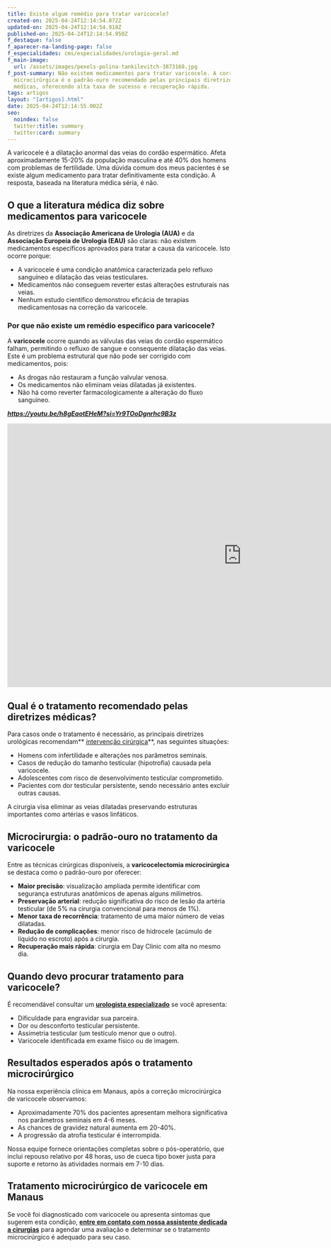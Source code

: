 ```yaml
---
title: Existe algum remédio para tratar varicocele?
created-on: 2025-04-24T12:14:54.872Z
updated-on: 2025-04-24T12:14:54.918Z
published-on: 2025-04-24T12:14:54.950Z
f_destaque: false
f_aparecer-na-landing-page: false
f_especialidades: cms/especialidades/urologia-geral.md
f_main-image:
  url: /assets/images/pexels-polina-tankilevitch-3873168.jpg
f_post-summary: Não existem medicamentos para tratar varicocele. A correção
  microcirúrgica é o padrão-ouro recomendado pelas principais diretrizes
  médicas, oferecendo alta taxa de sucesso e recuperação rápida.
tags: artigos
layout: "[artigos].html"
date: 2025-04-24T12:14:55.002Z
seo:
  noindex: false
  twitter:title: summary
  twitter:card: summary
---
```

A varicocele é a dilatação anormal das veias do cordão espermático. Afeta aproximadamente 15-20% da população masculina e até 40% dos homens com problemas de fertilidade. Uma dúvida comum dos meus pacientes é se existe algum medicamento para tratar definitivamente esta condição. A resposta, baseada na literatura médica séria, é não.

## **O que a literatura médica diz sobre medicamentos para varicocele**

As diretrizes da **Associação Americana de Urologia (AUA)** e da **Associação Europeia de Urologia (EAU)** são claras: não existem medicamentos específicos aprovados para tratar a causa da varicocele. Isto ocorre porque:

* A varicocele é uma condição anatômica caracterizada pelo refluxo sanguíneo e dilatação das veias testiculares.
* Medicamentos não conseguem reverter estas alterações estruturais nas veias.
* Nenhum estudo científico demonstrou eficácia de terapias medicamentosas na correção da varicocele.

### **Por que não existe um remédio específico para varicocele?**

A **varicocele** ocorre quando as válvulas das veias do cordão espermático falham, permitindo o refluxo de sangue e consequente dilatação das veias. Este é um problema estrutural que não pode ser corrigido com medicamentos, pois:

* As drogas não restauram a função valvular venosa.
* Os medicamentos não eliminam veias dilatadas já existentes.
* Não há como reverter farmacologicamente a alteração do fluxo sanguíneo.

***<https://youtu.be/h8gEaotEHeM?si=Yr9TOoDgnrhc9B3z>***

<iframe width="1058" height="595" src="https://www.youtube.com/embed/h8gEaotEHeM" title="Varicocele: o que você precisa saber" frameborder="0" allow="accelerometer; autoplay; clipboard-write; encrypted-media; gyroscope; picture-in-picture; web-share" referrerpolicy="strict-origin-when-cross-origin" allowfullscreen></iframe>

## **Qual é o tratamento recomendado pelas diretrizes médicas?**

Para casos onde o tratamento é necessário, as principais diretrizes urológicas recomendam** [*i*ntervenção cirúrgica](https://uroconsult.com.br/artigos/correcao-microcirurgica-de-varicocele-quais-as-vantagens/)**, nas seguintes situações:

* Homens com infertilidade e alterações nos parâmetros seminais.
* Casos de redução do tamanho testicular (hipotrofia) causada pela varicocele.
* Adolescentes com risco de desenvolvimento testicular comprometido.
* Pacientes com dor testicular persistente, sendo necessário antes excluir outras causas.

A cirurgia visa eliminar as veias dilatadas preservando estruturas importantes como artérias e vasos linfáticos.

## **Microcirurgia: o padrão-ouro no tratamento da varicocele**

Entre as técnicas cirúrgicas disponíveis, a **varicocelectomia microcirúrgica** se destaca como o padrão-ouro por oferecer:

* **Maior precisão**: visualização ampliada permite identificar com segurança estruturas anatômicos de apenas alguns milímetros.
* **Preservação arterial**: redução significativa do risco de lesão da artéria testicular (de 5% na cirurgia convencional para menos de 1%).
* **Menor taxa de recorrência**: tratamento de uma maior número de veias dilatadas.
* **Redução de complicações**: menor risco de hidrocele (acúmulo de líquido no escroto) após a cirurgia.
* **Recuperação mais rápida**: cirurgia em Day Clinic com alta no mesmo dia.

## **Quando devo procurar tratamento para varicocele?**

É recomendável consultar um **[urologista especializado](https://uroconsult.com.br/artigos/urologista-em-manaus/)** se você apresenta:

* Dificuldade para engravidar sua parceira.
* Dor ou desconforto testicular persistente.
* Assimetria testicular (um testículo menor que o outro).
* Varicocele identificada em exame físico ou de imagem.

## **Resultados esperados após o tratamento microcirúrgico**

Na nossa experiência clínica em Manaus, após a correção microcirúrgica de varicocele observamos:

* Aproximadamente 70% dos pacientes apresentam melhora significativa nos parâmetros seminais em 4-6 meses.
* As chances de gravidez natural aumenta em 20-40%.
* A progressão da atrofia testicular é interrompida.

Nossa equipe fornece orientações completas sobre o pós-operatório, que inclui repouso relativo por 48 horas, uso de cueca tipo boxer justa para suporte e retorno às atividades normais em 7-10 dias.

## **Tratamento microcirúrgico de varicocele em Manaus**

Se você foi diagnosticado com varicocele ou apresenta sintomas que sugerem esta condição, **[entre em contato com nossa assistente dedicada a cirurgias](https://api.whatsapp.com/send?phone=5592982252490)** para agendar uma avaliação e determinar se o tratamento microcirúrgico é adequado para seu caso.